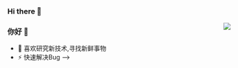 ### Hi there 👋
<img align="right" src="https://github-readme-stats.vercel.app/api?username=1054959069&show_icons=true&icon_color=CE1D2D&text_color=718096&bg_color=ffffff&hide_title=true" />

### 你好 👋


- 🤔 喜欢研究新技术,寻找新鲜事物
- ⚡ 快速解决Bug
-->
